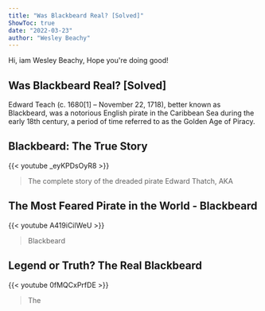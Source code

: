 ```yaml
---
title: "Was Blackbeard Real? [Solved]"
ShowToc: true 
date: "2022-03-23"
author: "Wesley Beachy" 
---
```


Hi, iam Wesley Beachy, Hope you're doing good!
## Was Blackbeard Real? [Solved]
Edward Teach (c. 1680[1] – November 22, 1718), better known as Blackbeard, was a notorious English pirate in the Caribbean Sea during the early 18th century, a period of time referred to as the Golden Age of Piracy.

## Blackbeard: The True Story
{{< youtube _eyKPDsOyR8 >}}
>The complete story of the dreaded pirate Edward Thatch, AKA 

## The Most Feared Pirate in the World - Blackbeard
{{< youtube A419iCilWeU >}}
>Blackbeard

## Legend or Truth? The Real Blackbeard
{{< youtube 0fMQCxPrfDE >}}
>The 

